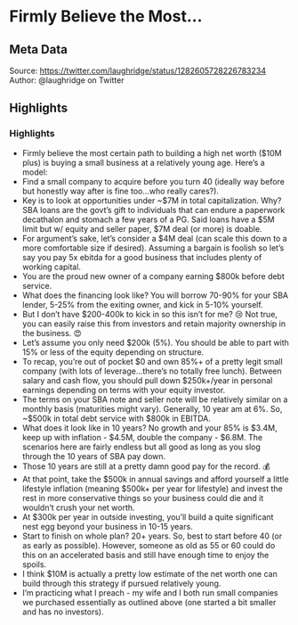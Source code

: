 # Firmly Believe the Most...

## Meta Data

Source:  https://twitter.com/laughridge/status/1282605728226783234 
Author: @laughridge on Twitter

## Highlights

### Highlights

- Firmly believe the most certain path to building a high net worth ($10M plus) is buying a small business at a relatively young age. Here’s a model:
- Find a small company to acquire before you turn 40 (ideally way before but honestly way after is fine too...who really cares?).
- Key is to look at opportunities under ~$7M in total capitalization. Why? SBA loans are the govt’s gift to individuals that can endure a paperwork decathalon and stomach a few years of a PG. Said loans have a $5M limit but w/ equity and seller paper, $7M deal (or more) is doable.
- For argument’s sake, let’s consider a $4M deal (can scale this down to a more comfortable size if desired). Assuming a bargain is foolish so let’s say you pay 5x ebitda for a good business that includes plenty of working capital.
- You are the proud new owner of a company earning $800k before debt service.
- What does the financing look like? You will borrow 70-90% for your SBA lender, 5-25% from the exiting owner, and kick in 5-10% yourself.
- But I don’t have $200-400k to kick in so this isn’t for me? 😢 Not true, you can easily raise this from investors and retain majority ownership in the business. 😍
- Let’s assume you only need $200k (5%). You should be able to part with 15% or less of the equity depending on structure.
- To recap, you’re out of pocket $0 and own 85%+ of a pretty legit small company (with lots of leverage...there’s no totally free lunch). Between salary and cash flow, you should pull down $250k+/year in personal earnings depending on terms with your equity investor.
- The terms on your SBA note and seller note will be relatively similar on a monthly basis (maturities might vary). Generally, 10 year am at 6%. So, ~$500k in total debt service with $800k in EBITDA.
- What does it look like in 10 years? No growth and your 85% is $3.4M, keep up with inflation - $4.5M, double the company - $6.8M. The scenarios here are fairly endless but all good as long as you slog through the 10 years of SBA pay down.
- Those 10 years are still at a pretty damn good pay for the record. 💰
- At that point, take the $500k in annual savings and afford yourself a little lifestyle inflation (meaning $500k+ per year for lifestyle) and invest the rest in more conservative things so your business could die and it wouldn’t crush your net worth.
- At $300k per year in outside investing, you’ll build a quite significant nest egg beyond your business in 10-15 years.
- Start to finish on whole plan? 20+ years. So, best to start before 40 (or as early as possible). However, someone as old as 55 or 60 could do this on an accelerated basis and still have enough time to enjoy the spoils.
- I think $10M is actually a pretty low estimate of the net worth one can build through this strategy if pursued relatively young.
- I’m practicing what I preach - my wife and I both run small companies we purchased essentially as outlined above (one started a bit smaller and has no investors).
